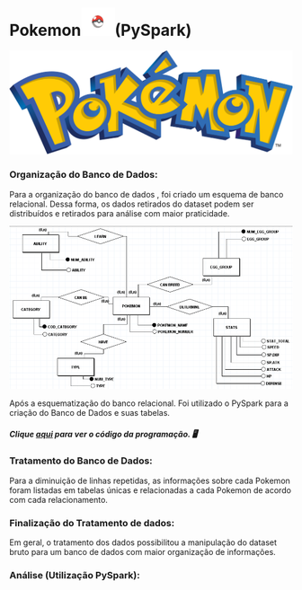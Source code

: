 # Pokemon<img src = "../imagens/pokebola.png" height = 50 width = 60>(PySpark) 

<img src = "../imagens/pokemon.png">

### Organização do Banco de Dados:

 Para a organização do banco de dados , foi criado um esquema de banco relacional. Dessa forma, os dados retirados do dataset podem ser distribuídos e retirados para análise com maior praticidade.

 <img src = "../imagens/banco_teste.png">

 Após a esquematização do banco relacional. Foi utilizado o PySpark para a criação do Banco de Dados e suas tabelas.

 ##### Clique [aqui](../cod_programacao/) para ver o código da programação. 🖥️

 ### Tratamento do Banco de Dados:

 Para a diminuição de linhas repetidas, as informações sobre cada Pokemon foram listadas em tabelas únicas e relacionadas a cada Pokemon de acordo com cada relacionamento.

 ### Finalização do Tratamento de dados:

 Em geral, o tratamento dos dados possibilitou a manipulação do dataset bruto para um banco de dados com maior organização de informações.

 ### Análise (Utilização PySpark):
